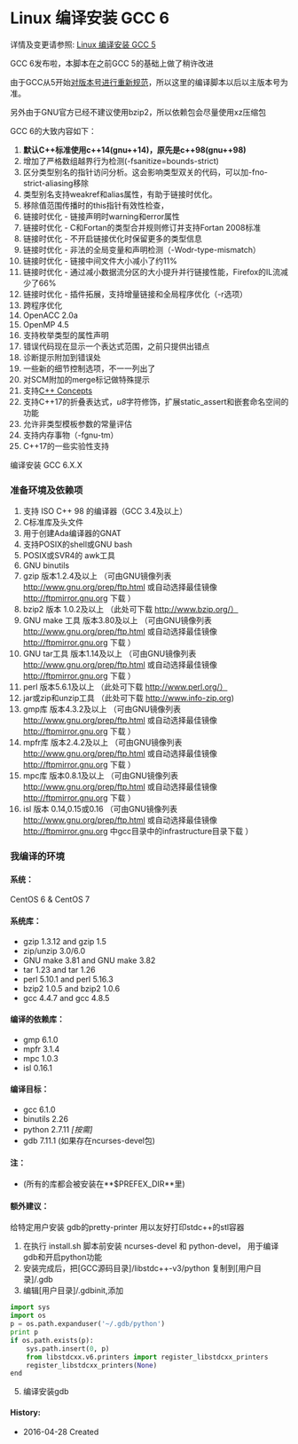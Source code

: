 Linux 编译安装 GCC 6
======

详情及变更请参照: [Linux 编译安装 GCC 5](https://github.com/owent-utils/bash-shell/tree/master/GCC%20Installer/gcc-6)

GCC 6发布啦，本脚本在之前GCC 5的基础上做了稍许改进

由于GCC从5开始[对版本号进行重新规范](https://gcc.gnu.org/develop.html#num_scheme)，所以这里的编译脚本以后以主版本号为准。

另外由于GNU官方已经不建议使用bzip2，所以依赖包会尽量使用xz压缩包

GCC 6的大致内容如下：

1.   **默认C++标准使用c++14(gnu++14)，原先是c++98(gnu++98)**
2.  增加了严格数组越界行为检测(-fsanitize=bounds-strict)
3.  区分类型别名的指针访问分析。这会影响类型双关的代码，可以加-fno-strict-aliasing移除
4.  类型别名支持weakref和alias属性，有助于链接时优化。
5.  移除值范围传播时的this指针有效性检查，
6.  链接时优化 - 链接声明时warning和error属性
7.  链接时优化 - C和Fortan的类型合并规则修订并支持Fortan 2008标准
8.  链接时优化 - 不开启链接优化时保留更多的类型信息
9.  链接时优化 - 非法的全局变量和声明检测（-Wodr-type-mismatch）
10. 链接时优化 - 链接中间文件大小减小了约11%
11. 链接时优化 - 通过减小数据流分区的大小提升并行链接性能，Firefox的IL流减少了66%
12. 链接时优化 - 插件拓展，支持增量链接和全局程序优化（-r选项）
13. 跨程序优化
14. OpenACC 2.0a
15. OpenMP 4.5
16. 支持枚举类型的属性声明
17. 错误代码现在显示一个表达式范围，之前只提供出错点
18. 诊断提示附加到错误处
19. 一些新的细节控制选项，不一一列出了
20. 对SCM附加的merge标记做特殊提示
21. 支持[C++ Concepts](http://www.open-std.org/jtc1/sc22/wg21/docs/papers/2015/n4377.pdf)
22. 支持C++17的折叠表达式，*u8*字符修饰，扩展static_assert和嵌套命名空间的功能
23. 允许非类型模板参数的常量评估
24. 支持内存事物（-fgnu-tm）
25. C++17的一些实验性支持

编译安装 GCC 6.X.X
### 准备环境及依赖项

1. 支持 ISO C++ 98 的编译器（GCC 3.4及以上）
2. C标准库及头文件
3. 用于创建Ada编译器的GNAT
4. 支持POSIX的shell或GNU bash
5. POSIX或SVR4的 awk工具
6. GNU binutils
7. gzip 版本1.2.4及以上     （可由GNU镜像列表 http://www.gnu.org/prep/ftp.html 或自动选择最佳镜像 http://ftpmirror.gnu.org 下载 ）
8. bzip2 版本 1.0.2及以上    （此处可下载 http://www.bzip.org/）
9. GNU make 工具 版本3.80及以上 （可由GNU镜像列表 http://www.gnu.org/prep/ftp.html 或自动选择最佳镜像 http://ftpmirror.gnu.org 下载 ）
10. GNU tar工具 版本1.14及以上   （可由GNU镜像列表 http://www.gnu.org/prep/ftp.html 或自动选择最佳镜像 http://ftpmirror.gnu.org 下载 ）
11. perl 版本5.6.1及以上      （此处可下载 http://www.perl.org/）
12. jar或zip和unzip工具 （此处可下载 http://www.info-zip.org)
13. gmp库 版本4.3.2及以上 （可由GNU镜像列表 http://www.gnu.org/prep/ftp.html 或自动选择最佳镜像 http://ftpmirror.gnu.org 下载 ）
14. mpfr库 版本2.4.2及以上 （可由GNU镜像列表 http://www.gnu.org/prep/ftp.html 或自动选择最佳镜像 http://ftpmirror.gnu.org 下载 ）
15. mpc库 版本0.8.1及以上 （可由GNU镜像列表 http://www.gnu.org/prep/ftp.html 或自动选择最佳镜像 http://ftpmirror.gnu.org 下载 ）
16. isl 版本 0.14,0.15或0.16 （可由GNU镜像列表 http://www.gnu.org/prep/ftp.html 或自动选择最佳镜像 http://ftpmirror.gnu.org 中gcc目录中的infrastructure目录下载 ）

### 我编译的环境
#### 系统：
CentOS 6 & CentOS 7

#### 系统库：
+ gzip 1.3.12 and gzip 1.5
+ zip/unzip 3.0/6.0
+ GNU make 3.81 and GNU make 3.82
+ tar 1.23 and tar 1.26
+ perl 5.10.1 and perl 5.16.3
+ bzip2 1.0.5 and bzip2 1.0.6
+ gcc 4.4.7 and gcc 4.8.5

#### 编译的依赖库：
+ gmp 6.1.0
+ mpfr 3.1.4
+ mpc 1.0.3
+ isl 0.16.1

#### 编译目标：
+ gcc 6.1.0
+ binutils 2.26
+ python 2.7.11 *[按需]*
+ gdb 7.11.1 (如果存在ncurses-devel包)

#### 注：
+ (所有的库都会被安装在**$PREFEX_DIR**里)

#### 额外建议：
给特定用户安装 gdb的pretty-printer 用以友好打印stdc++的stl容器

1. 在执行 install.sh 脚本前安装 ncurses-devel 和 python-devel， 用于编译gdb和开启python功能
2. 安装完成后，把[GCC源码目录]/libstdc++-v3/python 复制到[用户目录]/.gdb
3. 编辑[用户目录]/.gdbinit,添加
```python
import sys
import os
p = os.path.expanduser('~/.gdb/python')
print p
if os.path.exists(p):
    sys.path.insert(0, p)
    from libstdcxx.v6.printers import register_libstdcxx_printers
    register_libstdcxx_printers(None)
end
```
5. 编译安装gdb

#### History:
+ 2016-04-28    Created
